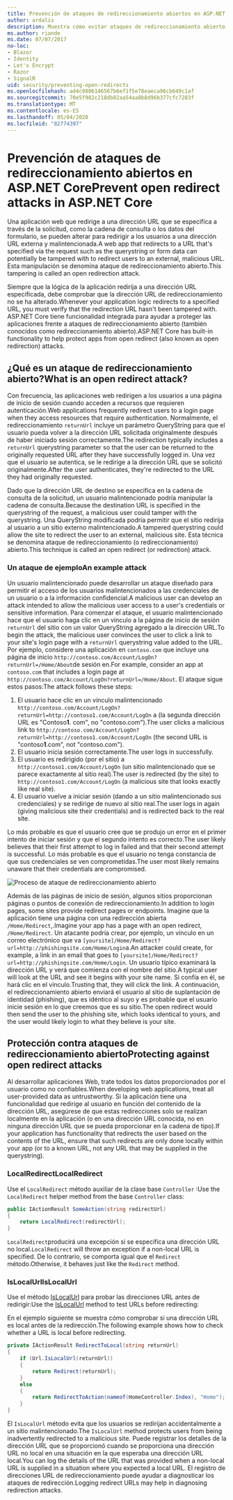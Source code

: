```yaml
---
title: Prevención de ataques de redireccionamiento abiertos en ASP.NET Core
author: ardalis
description: Muestra cómo evitar ataques de redireccionamiento abierto contra una aplicación ASP.NET Core
ms.author: riande
ms.date: 07/07/2017
no-loc:
- Blazor
- Identity
- Let's Encrypt
- Razor
- SignalR
uid: security/preventing-open-redirects
ms.openlocfilehash: ad4c9806146567b6ef1f5e78eaeca96cb649c1af
ms.sourcegitcommit: 70e5f982c218db82aa54aa8b8d96b377cfc7283f
ms.translationtype: MT
ms.contentlocale: es-ES
ms.lasthandoff: 05/04/2020
ms.locfileid: "82774397"
---
```

# <a name="prevent-open-redirect-attacks-in-aspnet-core"></a><span data-ttu-id="c5b7a-103">Prevención de ataques de redireccionamiento abiertos en ASP.NET Core</span><span class="sxs-lookup"><span data-stu-id="c5b7a-103">Prevent open redirect attacks in ASP.NET Core</span></span>

<span data-ttu-id="c5b7a-104">Una aplicación web que redirige a una dirección URL que se especifica a través de la solicitud, como la cadena de consulta o los datos del formulario, se pueden alterar para redirigir a los usuarios a una dirección URL externa y malintencionada.</span><span class="sxs-lookup"><span data-stu-id="c5b7a-104">A web app that redirects to a URL that's specified via the request such as the querystring or form data can potentially be tampered with to redirect users to an external, malicious URL.</span></span> <span data-ttu-id="c5b7a-105">Esta manipulación se denomina ataque de redireccionamiento abierto.</span><span class="sxs-lookup"><span data-stu-id="c5b7a-105">This tampering is called an open redirection attack.</span></span>

<span data-ttu-id="c5b7a-106">Siempre que la lógica de la aplicación redirija a una dirección URL especificada, debe comprobar que la dirección URL de redireccionamiento no se ha alterado.</span><span class="sxs-lookup"><span data-stu-id="c5b7a-106">Whenever your application logic redirects to a specified URL, you must verify that the redirection URL hasn't been tampered with.</span></span> <span data-ttu-id="c5b7a-107">ASP.NET Core tiene funcionalidad integrada para ayudar a proteger las aplicaciones frente a ataques de redireccionamiento abierto (también conocidos como redireccionamiento abierto).</span><span class="sxs-lookup"><span data-stu-id="c5b7a-107">ASP.NET Core has built-in functionality to help protect apps from open redirect (also known as open redirection) attacks.</span></span>

## <a name="what-is-an-open-redirect-attack"></a><span data-ttu-id="c5b7a-108">¿Qué es un ataque de redireccionamiento abierto?</span><span class="sxs-lookup"><span data-stu-id="c5b7a-108">What is an open redirect attack?</span></span>

<span data-ttu-id="c5b7a-109">Con frecuencia, las aplicaciones web redirigen a los usuarios a una página de inicio de sesión cuando acceden a recursos que requieren autenticación.</span><span class="sxs-lookup"><span data-stu-id="c5b7a-109">Web applications frequently redirect users to a login page when they access resources that require authentication.</span></span> <span data-ttu-id="c5b7a-110">Normalmente, el redireccionamiento `returnUrl` incluye un parámetro QueryString para que el usuario pueda volver a la dirección URL solicitada originalmente después de haber iniciado sesión correctamente.</span><span class="sxs-lookup"><span data-stu-id="c5b7a-110">The redirection typically includes a `returnUrl` querystring parameter so that the user can be returned to the originally requested URL after they have successfully logged in.</span></span> <span data-ttu-id="c5b7a-111">Una vez que el usuario se autentica, se le redirige a la dirección URL que se solicitó originalmente.</span><span class="sxs-lookup"><span data-stu-id="c5b7a-111">After the user authenticates, they're redirected to the URL they had originally requested.</span></span>

<span data-ttu-id="c5b7a-112">Dado que la dirección URL de destino se especifica en la cadena de consulta de la solicitud, un usuario malintencionado podría manipular la cadena de consulta.</span><span class="sxs-lookup"><span data-stu-id="c5b7a-112">Because the destination URL is specified in the querystring of the request, a malicious user could tamper with the querystring.</span></span> <span data-ttu-id="c5b7a-113">Una QueryString modificada podría permitir que el sitio redirija al usuario a un sitio externo malintencionado.</span><span class="sxs-lookup"><span data-stu-id="c5b7a-113">A tampered querystring could allow the site to redirect the user to an external, malicious site.</span></span> <span data-ttu-id="c5b7a-114">Esta técnica se denomina ataque de redireccionamiento (o redireccionamiento) abierto.</span><span class="sxs-lookup"><span data-stu-id="c5b7a-114">This technique is called an open redirect (or redirection) attack.</span></span>

### <a name="an-example-attack"></a><span data-ttu-id="c5b7a-115">Un ataque de ejemplo</span><span class="sxs-lookup"><span data-stu-id="c5b7a-115">An example attack</span></span>

<span data-ttu-id="c5b7a-116">Un usuario malintencionado puede desarrollar un ataque diseñado para permitir el acceso de los usuarios malintencionados a las credenciales de un usuario o a la información confidencial.</span><span class="sxs-lookup"><span data-stu-id="c5b7a-116">A malicious user can develop an attack intended to allow the malicious user access to a user's credentials or sensitive information.</span></span> <span data-ttu-id="c5b7a-117">Para comenzar el ataque, el usuario malintencionado hace que el usuario haga clic en un vínculo a la página de inicio de sesión `returnUrl` del sitio con un valor QueryString agregado a la dirección URL.</span><span class="sxs-lookup"><span data-stu-id="c5b7a-117">To begin the attack, the malicious user convinces the user to click a link to your site's login page with a `returnUrl` querystring value added to the URL.</span></span> <span data-ttu-id="c5b7a-118">Por ejemplo, considere una aplicación en `contoso.com` que incluye una página de inicio `http://contoso.com/Account/LogOn?returnUrl=/Home/About`de sesión en.</span><span class="sxs-lookup"><span data-stu-id="c5b7a-118">For example, consider an app at `contoso.com` that includes a login page at `http://contoso.com/Account/LogOn?returnUrl=/Home/About`.</span></span> <span data-ttu-id="c5b7a-119">El ataque sigue estos pasos:</span><span class="sxs-lookup"><span data-stu-id="c5b7a-119">The attack follows these steps:</span></span>

1. <span data-ttu-id="c5b7a-120">El usuario hace clic en un vínculo malintencionado `http://contoso.com/Account/LogOn?returnUrl=http://contoso1.com/Account/LogOn` a (la segunda dirección URL es "Contoso**1**. com", no "contoso.com").</span><span class="sxs-lookup"><span data-stu-id="c5b7a-120">The user clicks a malicious link to `http://contoso.com/Account/LogOn?returnUrl=http://contoso1.com/Account/LogOn` (the second URL is "contoso**1**.com", not "contoso.com").</span></span>
2. <span data-ttu-id="c5b7a-121">El usuario inicia sesión correctamente.</span><span class="sxs-lookup"><span data-stu-id="c5b7a-121">The user logs in successfully.</span></span>
3. <span data-ttu-id="c5b7a-122">El usuario es redirigido (por el sitio) a `http://contoso1.com/Account/LogOn` (un sitio malintencionado que se parece exactamente al sitio real).</span><span class="sxs-lookup"><span data-stu-id="c5b7a-122">The user is redirected (by the site) to `http://contoso1.com/Account/LogOn` (a malicious site that looks exactly like real site).</span></span>
4. <span data-ttu-id="c5b7a-123">El usuario vuelve a iniciar sesión (dando a un sitio malintencionado sus credenciales) y se redirige de nuevo al sitio real.</span><span class="sxs-lookup"><span data-stu-id="c5b7a-123">The user logs in again (giving malicious site their credentials) and is redirected back to the real site.</span></span>

<span data-ttu-id="c5b7a-124">Lo más probable es que el usuario cree que se produjo un error en el primer intento de iniciar sesión y que el segundo intento es correcto.</span><span class="sxs-lookup"><span data-stu-id="c5b7a-124">The user likely believes that their first attempt to log in failed and that their second attempt is successful.</span></span> <span data-ttu-id="c5b7a-125">Lo más probable es que el usuario no tenga constancia de que sus credenciales se ven comprometidas.</span><span class="sxs-lookup"><span data-stu-id="c5b7a-125">The user most likely remains unaware that their credentials are compromised.</span></span>

![Proceso de ataque de redireccionamiento abierto](preventing-open-redirects/_static/open-redirection-attack-process.png)

<span data-ttu-id="c5b7a-127">Además de las páginas de inicio de sesión, algunos sitios proporcionan páginas o puntos de conexión de redireccionamiento.</span><span class="sxs-lookup"><span data-stu-id="c5b7a-127">In addition to login pages, some sites provide redirect pages or endpoints.</span></span> <span data-ttu-id="c5b7a-128">Imagine que la aplicación tiene una página con una redirección abierta `/Home/Redirect`,.</span><span class="sxs-lookup"><span data-stu-id="c5b7a-128">Imagine your app has a page with an open redirect, `/Home/Redirect`.</span></span> <span data-ttu-id="c5b7a-129">Un atacante podría crear, por ejemplo, un vínculo en un correo electrónico que va `[yoursite]/Home/Redirect?url=http://phishingsite.com/Home/Login`a.</span><span class="sxs-lookup"><span data-stu-id="c5b7a-129">An attacker could create, for example, a link in an email that goes to `[yoursite]/Home/Redirect?url=http://phishingsite.com/Home/Login`.</span></span> <span data-ttu-id="c5b7a-130">Un usuario típico examinará la dirección URL y verá que comienza con el nombre del sitio.</span><span class="sxs-lookup"><span data-stu-id="c5b7a-130">A typical user will look at the URL and see it begins with your site name.</span></span> <span data-ttu-id="c5b7a-131">Si confía en él, se hará clic en el vínculo.</span><span class="sxs-lookup"><span data-stu-id="c5b7a-131">Trusting that, they will click the link.</span></span> <span data-ttu-id="c5b7a-132">A continuación, el redireccionamiento abierto enviará el usuario al sitio de suplantación de identidad (phishing), que es idéntico al suyo y es probable que el usuario inicie sesión en lo que creemos que es su sitio.</span><span class="sxs-lookup"><span data-stu-id="c5b7a-132">The open redirect would then send the user to the phishing site, which looks identical to yours, and the user would likely login to what they believe is your site.</span></span>

## <a name="protecting-against-open-redirect-attacks"></a><span data-ttu-id="c5b7a-133">Protección contra ataques de redireccionamiento abierto</span><span class="sxs-lookup"><span data-stu-id="c5b7a-133">Protecting against open redirect attacks</span></span>

<span data-ttu-id="c5b7a-134">Al desarrollar aplicaciones Web, trate todos los datos proporcionados por el usuario como no confiables.</span><span class="sxs-lookup"><span data-stu-id="c5b7a-134">When developing web applications, treat all user-provided data as untrustworthy.</span></span> <span data-ttu-id="c5b7a-135">Si la aplicación tiene una funcionalidad que redirige al usuario en función del contenido de la dirección URL, asegúrese de que estas redirecciones solo se realizan localmente en la aplicación (o en una dirección URL conocida, no en ninguna dirección URL que se pueda proporcionar en la cadena de tipo).</span><span class="sxs-lookup"><span data-stu-id="c5b7a-135">If your application has functionality that redirects the user based on the contents of the URL,  ensure that such redirects are only done locally within your app (or to a known URL, not any URL that may be supplied in the querystring).</span></span>

### <a name="localredirect"></a><span data-ttu-id="c5b7a-136">LocalRedirect</span><span class="sxs-lookup"><span data-stu-id="c5b7a-136">LocalRedirect</span></span>

<span data-ttu-id="c5b7a-137">Use el `LocalRedirect` método auxiliar de la clase base `Controller` :</span><span class="sxs-lookup"><span data-stu-id="c5b7a-137">Use the `LocalRedirect` helper method from the base `Controller` class:</span></span>

```csharp
public IActionResult SomeAction(string redirectUrl)
{
    return LocalRedirect(redirectUrl);
}
```

<span data-ttu-id="c5b7a-138">`LocalRedirect`producirá una excepción si se especifica una dirección URL no local.</span><span class="sxs-lookup"><span data-stu-id="c5b7a-138">`LocalRedirect` will throw an exception if a non-local URL is specified.</span></span> <span data-ttu-id="c5b7a-139">De lo contrario, se comporta igual que el `Redirect` método.</span><span class="sxs-lookup"><span data-stu-id="c5b7a-139">Otherwise, it behaves just like the `Redirect` method.</span></span>

### <a name="islocalurl"></a><span data-ttu-id="c5b7a-140">IsLocalUrl</span><span class="sxs-lookup"><span data-stu-id="c5b7a-140">IsLocalUrl</span></span>

<span data-ttu-id="c5b7a-141">Use el método [IsLocalUrl](/dotnet/api/Microsoft.AspNetCore.Mvc.IUrlHelper.islocalurl#Microsoft_AspNetCore_Mvc_IUrlHelper_IsLocalUrl_System_String_) para probar las direcciones URL antes de redirigir:</span><span class="sxs-lookup"><span data-stu-id="c5b7a-141">Use the [IsLocalUrl](/dotnet/api/Microsoft.AspNetCore.Mvc.IUrlHelper.islocalurl#Microsoft_AspNetCore_Mvc_IUrlHelper_IsLocalUrl_System_String_) method to test URLs before redirecting:</span></span>

<span data-ttu-id="c5b7a-142">En el ejemplo siguiente se muestra cómo comprobar si una dirección URL es local antes de la redirección.</span><span class="sxs-lookup"><span data-stu-id="c5b7a-142">The following example shows how to check whether a URL is local before redirecting.</span></span>

```csharp
private IActionResult RedirectToLocal(string returnUrl)
{
    if (Url.IsLocalUrl(returnUrl))
    {
        return Redirect(returnUrl);
    }
    else
    {
        return RedirectToAction(nameof(HomeController.Index), "Home");
    }
}
```

<span data-ttu-id="c5b7a-143">El `IsLocalUrl` método evita que los usuarios se redirijan accidentalmente a un sitio malintencionado.</span><span class="sxs-lookup"><span data-stu-id="c5b7a-143">The `IsLocalUrl` method protects users from being inadvertently redirected to a malicious site.</span></span> <span data-ttu-id="c5b7a-144">Puede registrar los detalles de la dirección URL que se proporcionó cuando se proporciona una dirección URL no local en una situación en la que esperaba una dirección URL local.</span><span class="sxs-lookup"><span data-stu-id="c5b7a-144">You can log the details of the URL that was provided when a non-local URL is supplied in a situation where you expected a local URL.</span></span> <span data-ttu-id="c5b7a-145">El registro de direcciones URL de redireccionamiento puede ayudar a diagnosticar los ataques de redirección.</span><span class="sxs-lookup"><span data-stu-id="c5b7a-145">Logging redirect URLs may help in diagnosing redirection attacks.</span></span>
